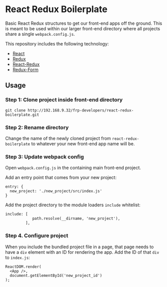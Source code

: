# React Redux Boilerplate

Basic React Redux structures to get our front-end apps off the ground. This is meant to be used within our larger front-end directory where all projects share a single `webpack.config.js`.

This repository includes the following technology:

* [React](https://facebook.github.io/react/)
* [Redux](https://github.com/rackt/redux)
* [React-Redux](https://github.com/rackt/react-redux)
* [Redux-Form](https://github.com/erikras/redux-form)

## Usage

### Step 1: Clone project inside front-end directory

```
git clone http://192.168.9.32/frp-developers/react-redux-boilerplate.git
```

### Step 2: Rename directory

Change the name of the newly cloned project from `react-redux-boilerplate` to whatever your new front-end app name will be.

### Step 3: Update webpack config

Open `webpack.config.js` in the containing main front-end project.

Add an entry point that comes from your new project:

```
entry: {
  new_project: './new_project/src/index.js'
}
```

Add the project directory to the module loaders `include` whitelist:

```
include: [
            path.resolve(__dirname, 'new_project'),
         ],
```

### Step 4. Configure project

When you include the bundled project file in a page, that page needs to have a `div` element with an ID for rendering the app. Add the ID of that `div` to `index.js`:

```
ReactDOM.render(
  <App />,
  document.getElementById('new_project_id')
);
```
